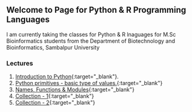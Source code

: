 ## Welcome to Page for Python & R Programming Languages

I am currently taking the classes for Python & R lnaguages for M.Sc Bioinformatics students from the Department of Biotechnology and Bioinformatics, Sambalpur University

### Lectures
1. [Introduction to Python](Introduction%20to%20Python.pdf){:target="_blank"}.
2. [Python primitives - basic type of values.](Primitives.html){:target="_blank"}
3. [Names, Functions & Modules](Names_functions_modules.html){:target="_blank"}
4. [Collection - 1](Collections%20-%20I.html){:target="_blank"}
5. [Collection - 2](Collections%20-%20II.html){:target="_blank"}
